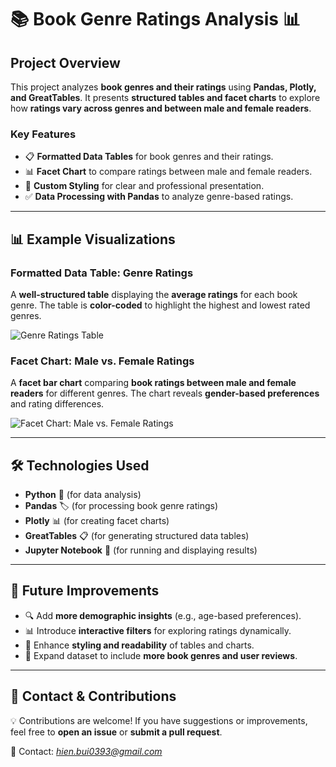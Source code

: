 # 📚 **Book Genre Ratings Analysis** 📊  

## **Project Overview**  
This project analyzes **book genres and their ratings** using **Pandas, Plotly, and GreatTables**. It presents **structured tables and facet charts** to explore how **ratings vary across genres and between male and female readers**.  

### **Key Features**  
- 📋 **Formatted Data Tables** for book genres and their ratings.  
- 📊 **Facet Chart** to compare ratings between male and female readers.  
- 🎨 **Custom Styling** for clear and professional presentation.  
- ✅ **Data Processing with Pandas** to analyze genre-based ratings.  

---

## **📊 Example Visualizations**  

### **Formatted Data Table: Genre Ratings**  
A **well-structured table** displaying the **average ratings** for each book genre. The table is **color-coded** to highlight the highest and lowest rated genres.  

![Genre Ratings Table](PLACEHOLDER_FOR_IMAGE_1)  

### **Facet Chart: Male vs. Female Ratings**  
A **facet bar chart** comparing **book ratings between male and female readers** for different genres. The chart reveals **gender-based preferences** and rating differences.  

![Facet Chart: Male vs. Female Ratings](PLACEHOLDER_FOR_IMAGE_2)  

---

## **🛠️ Technologies Used**  
- **Python** 🐍 (for data analysis)  
- **Pandas** 🏷️ (for processing book genre ratings)  
- **Plotly** 📊 (for creating facet charts)  
- **GreatTables** 📋 (for generating structured data tables)  
- **Jupyter Notebook** 📓 (for running and displaying results)  

---

## **🚀 Future Improvements**  
- 🔍 Add **more demographic insights** (e.g., age-based preferences).  
- 📊 Introduce **interactive filters** for exploring ratings dynamically.  
- 🎨 Enhance **styling and readability** of tables and charts.  
- 📖 Expand dataset to include **more book genres and user reviews**.  

---

## **📩 Contact & Contributions**  
💡 Contributions are welcome! If you have suggestions or improvements, feel free to **open an issue** or **submit a pull request**.  

📧 Contact: *hien.bui0393@gmail.com*  
